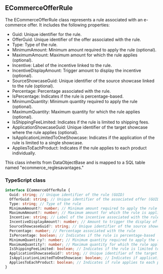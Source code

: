 ﻿## ECommerceOfferRule

The ECommerceOfferRule class represents a rule associated with an e-commerce offer. It includes the following properties:

- Guid: Unique identifier for the rule.
- OfferGuid: Unique identifier of the offer associated with the rule.
- Type: Type of the rule.
- MinimumAmount: Minimum amount required to apply the rule (optional).
- MaximumAmount: Maximum amount for which the rule applies (optional).
- Incentive: Label of the incentive linked to the rule.
- IncentiveDisplayAmount: Trigger amount to display the incentive (optional).
- SourceShowcaseGuid: Unique identifier of the source showcase linked to the rule (optional).
- Percentage: Percentage associated with the rule.
- IsPercentage: Indicates if the rule is percentage-based.
- MinimumQuantity: Minimum quantity required to apply the rule (optional).
- MaximumQuantity: Maximum quantity for which the rule applies (optional).
- IsShippingFeeLimited: Indicates if the rule is limited to shipping fees.
- ApplicationShowcaseGuid: Unique identifier of the target showcase where the rule applies (optional).
- IsApplicationLimitedToOneShowcase: Indicates if the application of the rule is limited to a single showcase.
- AppliesToEachProduct: Indicates if the rule applies to each product individually.

This class inherits from DataObjectBase and is mapped to a SQL table named "ecommerce_reglesavantages."

### TypeScript class
```typescript
interface ECommerceOfferRule {
  Guid: string; // Unique identifier of the rule (GUID)
  OfferGuid: string; // Unique identifier of the associated offer (GUID)
  Type: string; // Type of the rule
  MinimumAmount?: number; // Minimum amount required to apply the rule (nullable)
  MaximumAmount?: number; // Maximum amount for which the rule is applicable (nullable)
  Incentive: string; // Label of the incentive associated with the rule
  IncentiveDisplayAmount?: number; // Amount to trigger the display of the incentive (nullable)
  SourceShowcaseGuid?: string; // Unique identifier of the source showcase (nullable, GUID)
  Percentage: number; // Percentage associated with the rule
  IsPercentage: boolean; // Indicates if the rule is percentage-based
  MinimumQuantity?: number; // Minimum quantity required to apply the rule (nullable)
  MaximumQuantity?: number; // Maximum quantity for which the rule applies (nullable)
  IsShippingFeeLimited: boolean; // Indicates if the rule is limited to shipping fees
  ApplicationShowcaseGuid?: string; // Unique identifier of the target showcase (nullable, GUID)
  IsApplicationLimitedToOneShowcase: boolean; // Indicates if application is limited to one showcase
  AppliesToEachProduct: boolean; // Indicates if rule applies to each product individually
}
```